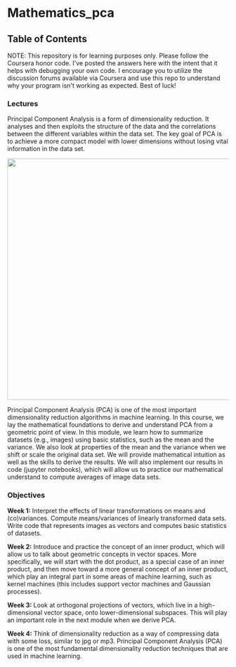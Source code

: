 # Mathematics_pca

## Table of Contents

NOTE: This repository is for learning purposes only. Please follow the Coursera honor code. I've posted the answers here with the intent that it helps with debugging your own code. I encourage you to utilize the discussion forums available via Coursera and use this repo to understand why your program isn't working as expected. Best of luck!



### Lectures
Principal Component Analysis is a form of dimensionality reduction. It analyses and then exploits the structure of the data and the correlations between the different variables within the data set.
The key goal of PCA is to achieve a more compact model with lower dimensions without losing vital information in the data set. 

<p align="center">
  <img width="730" height="550" src="https://github.com/jessxphil/mathematics-of-machine-learning-pca/blob/master/image-ml-pca.png">
</p>

Principal Component Analysis (PCA) is one of the most important dimensionality reduction algorithms in machine learning. In this course, we lay the mathematical foundations to derive and understand PCA from a geometric point of view. In this module, we learn how to summarize datasets (e.g., images) using basic statistics, such as the mean and the variance. We also look at properties of the mean and the variance when we shift or scale the original data set. We will provide mathematical intuition as well as the skills to derive the results. We will also implement our results in code (jupyter notebooks), which will allow us to practice our mathematical understand to compute averages of image data sets.       

### Objectives

<b>Week 1:</b> Interpret the effects of linear transformations on means and (co)variances. Compute means/variances of linearly transformed data sets. Write code that represents images as vectors and computes basic statistics of datasets. 

<b>Week 2:</b> Introduce and practice the concept of an inner product, which will allow us to talk about geometric concepts in vector spaces. More specifically, we will start with the dot product, as a special case of an inner product, and then move toward a more general concept of an inner product, which play an integral part in some areas of machine learning, such as kernel machines (this includes support vector machines and Gaussian processes). 

<b>Week 3:</b> Look at orthogonal projections of vectors, which live in a high-dimensional vector space, onto lower-dimensional subspaces. This will play an important role in the next module when we derive PCA. 

<b>Week 4:</b> Think of dimensionality reduction as a way of compressing data with some loss, similar to jpg or mp3. Principal Component Analysis (PCA) is one of the most fundamental dimensionality reduction techniques that are used in machine learning. 
